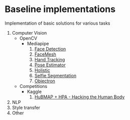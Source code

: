 # Baseline implementations
Implementation of basic solutions for various tasks

1. Computer Vision
    * OpenCV
        + Mediapipe
            1. [Face Detection](https://github.com/Shubin-vadim/Baseline_implementations/tree/master/CV/OpenCV/Mediapipe/FaceDetection)
            2. [FaceMesh](https://github.com/Shubin-vadim/Baseline_implementations/tree/master/CV/OpenCV/Mediapipe/FaceMesh)
            3. [Hand Tracking](https://github.com/Shubin-vadim/Baseline_implementations/tree/master/CV/OpenCV/Mediapipe/HandTracking)
            4. [Pose Estimator](https://github.com/Shubin-vadim/Baseline_implementations/tree/master/CV/OpenCV/Mediapipe/PoseEstimation)
            5. [Holistic](https://github.com/Shubin-vadim/Baseline_implementations/tree/master/CV/OpenCV/Mediapipe/Holistic)
            6. [Selfie Segmentation](https://github.com/Shubin-vadim/Baseline_implementations/tree/master/CV/OpenCV/Mediapipe/SelfieSegmentation)
            7. [Objectron](https://github.com/Shubin-vadim/Baseline_implementations/tree/master/CV/OpenCV/Mediapipe/Objectron) 
    * Сompetitions
         + Kaggle
            1. [HuBMAP + HPA - Hacking the Human Body](https://github.com/Shubin-vadim/HuBMAP_Solution/tree/main)
2. NLP
3. Style transfer
4. Other
